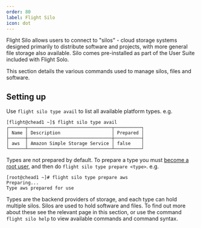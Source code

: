 ```yaml
---
order: 80
label: Flight Silo
icon: dot
---
```


Flight Silo allows users to connect to "silos" - cloud storage systems designed primarily to distribute software and projects, with more general file storage also available. Silo comes pre-installed as part of the User Suite included with Flight Solo.

This section details the various commands used to manage silos, files and software.

## Setting up
Use `flight silo type avail` to list all available platform types. e.g.
```
[flight@chead1 ~]$ flight silo type avail
┌──────┬───────────────────────────────┬──────────┐
│ Name │ Description                   │ Prepared │
├──────┼───────────────────────────────┼──────────┤
│ aws  │ Amazon Simple Storage Service │ false    │
└──────┴───────────────────────────────┴──────────┘
```

Types are not prepared by default. To prepare a type you must [become a root user](/general_environment_usage/cli_basics/becoming_the_root_user/), and then do `flight silo type prepare <type>`. e.g.
```
[root@chead1 ~]# flight silo type prepare aws
Preparing...
Type aws prepared for use
```

Types are the backend providers of storage, and each type can hold multiple silos. Silos are used to hold software and files. To find out more about these see the relevant page in this section, or use the command `flight silo help` to view available commands and command syntax.


